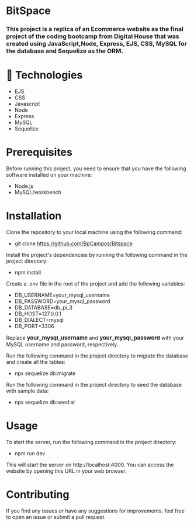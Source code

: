 # BitSpace

<h3>This project is a replica of an Ecommerce website as the final project of the coding bootcamp from Digital House that was created using JavaScript,Node, Express, EJS, CSS, MySQL for the database and Sequelize as the ORM.</h3>

# 🚀 Technologies

- EJS
- CSS
- Javascript
- Node
- Express
- MySQL
- Sequelize

# Prerequisites

Before running this project, you need to ensure that you have the following software installed on your machine:

- Node.js
- MySQL/workbench

# Installation

Clone the repository to your local machine using the following command:

- git clone https://github.com/BpCampos/Bitspace

Install the project's dependencies by running the following command in the project directory:

- npm install

Create a .env file in the root of the project and add the following variables:

- DB_USERNAME=your_mysql_username
- DB_PASSWORD=your_mysql_password
- DB_DATABASE=db_pi_3
- DB_HOST=127.0.0.1
- DB_DIALECT=mysql
- DB_PORT=3306

<p>Replace <strong style="font-size:15px;">your_mysql_username</strong> and <strong style="font-size:15px;">your_mysql_password</strong> with your MySQL username and password, respectively.</p>

Run the following command in the project directory to migrate the database and create all the tables:

- npx sequelize db:migrate

Run the following command in the project directory to seed the database with sample data:

- npx sequelize db:seed:al

# Usage

To start the server, run the following command in the project directory:

- npm run dev

This will start the server on http://localhost:4000. You can access the website by opening this URL in your web browser.

# Contributing

If you find any issues or have any suggestions for improvements, feel free to open an issue or submit a pull request.
